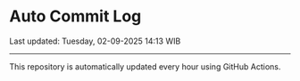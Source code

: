 # Auto Commit Log

Last updated: Tuesday, 02-09-2025 14:13 WIB

---

This repository is automatically updated every hour using GitHub Actions.
